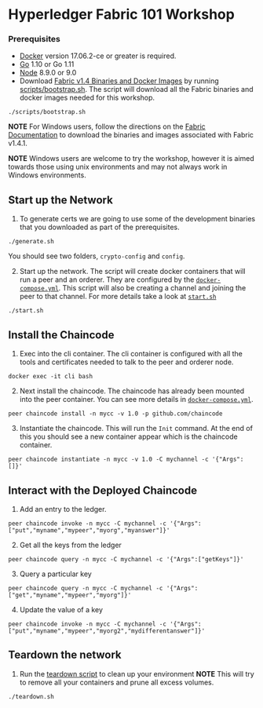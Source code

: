 # Hyperledger Fabric 101 Workshop


### Prerequisites

- [Docker](https://www.docker.com/get-started) version 17.06.2-ce or greater is required.
- [Go](https://golang.org/dl/) 1.10 or Go 1.11
- [Node](https://nodejs.org/en/download/releases/) 8.9.0 or 9.0
- Download [Fabric v1.4 Binaries and Docker Images](https://hyperledger-fabric.readthedocs.io/en/release-1.4/install.html)
by running [scripts/bootstrap.sh](scripts/bootstrap.sh). The script will download
all the Fabric binaries and docker images needed for this workshop.
```
./scripts/bootstrap.sh
```
**NOTE** For Windows users, follow the directions on the [Fabric Documentation](https://hyperledger-fabric.readthedocs.io/en/release-1.4/install.html)
to download the binaries and images associated with Fabric v1.4.1.

**NOTE** Windows users are welcome to try the workshop, however it is aimed
towards those using unix environments and may not always work in Windows environments.

## Start up the Network
1. To generate certs we are going to use some of the development binaries that
you downloaded as part of the prerequisites.
```
./generate.sh
```
You should see two folders, `crypto-config` and `config`.

2. Start up the network. The script will create docker containers that will run a
peer and an orderer. They are configured by the [`docker-compose.yml`](./docker-compose.yml). This script will also be creating a channel and joining the peer
to that channel. For more details take a look at [`start.sh`](./start.sh)
```
./start.sh
```

## Install the Chaincode

1. Exec into the cli container. The cli container is configured with all the tools
and certificates needed to talk to the peer and orderer node.
```
docker exec -it cli bash
```

2. Next install the chaincode. The chaincode has already been mounted into the
peer container. You can see more details in [`docker-compose.yml`](./docker-compose.yml).
```
peer chaincode install -n mycc -v 1.0 -p github.com/chaincode
```

3. Instantiate the chaincode. This will run the `Init` command. At the end of this
you should see a new container appear which is the chaincode container.
```
peer chaincode instantiate -n mycc -v 1.0 -C mychannel -c '{"Args":[]}'
```

## Interact with the Deployed Chaincode

1. Add an entry to the ledger.
```
peer chaincode invoke -n mycc -C mychannel -c '{"Args":["put","myname","mypeer","myorg","myanswer"]}'
```

2. Get all the keys from the ledger
```
peer chaincode query -n mycc -C mychannel -c '{"Args":["getKeys"]}'
```

3. Query a particular key
```
peer chaincode query -n mycc -C mychannel -c '{"Args":["get","myname","mypeer","myorg"]}'
```

4. Update the value of a key
```
peer chaincode invoke -n mycc -C mychannel -c '{"Args":["put","myname","mypeer","myorg2","mydifferentanswer"]}'
```

## Teardown the network

1. Run the [teardown script](./teardown.sh) to clean up your environment **NOTE** This will try to
remove all your containers and prune all excess volumes.
```
./teardown.sh
```
